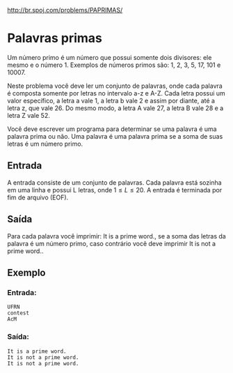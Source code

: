 http://br.spoj.com/problems/PAPRIMAS/

# Palavras primas

Um número primo é um número que possui somente dois divisores:
ele mesmo e o número 1. Exemplos de números primos são:
1, 2, 3, 5, 17, 101 e 10007.

Neste problema você deve ler um conjunto de palavras, onde
cada palavra é composta somente por letras no intervalo a-z e A-Z.
Cada letra possui um valor específico, a letra a vale 1, a
letra b vale 2 e assim por diante, até a letra z, que vale 26.
Do mesmo modo, a letra A vale 27, a letra B vale 28 e a letra Z vale 52.

Você deve escrever um programa para determinar se uma palavra
é uma palavra prima ou não. Uma palavra é uma palavra prima
se a soma de suas letras é um número primo.

## Entrada

A entrada consiste de um conjunto de palavras. Cada palavra
está sozinha em uma linha e possui L letras, onde $1 \leq L \leq 20$.
A entrada é terminada por fim de arquivo (EOF).

## Saída

Para cada palavra você imprimir: It is a prime word.,
se a soma das letras da palavra é um número primo,
caso contrário você deve imprimir It is not a prime word..

## Exemplo

### Entrada:

```
UFRN
contest
AcM
```

### Saída:

```
It is a prime word.
It is not a prime word.
It is not a prime word.
```
